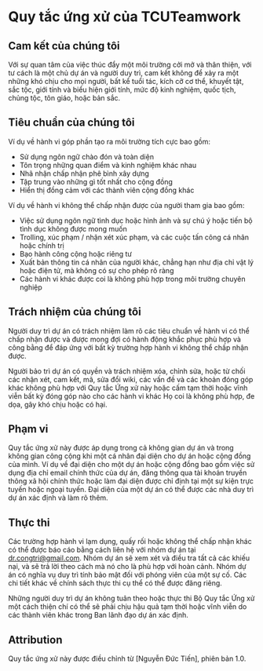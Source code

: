 # Quy tắc ứng xử của TCUTeamwork

## Cam kết của chúng tôi

Với sự quan tâm của việc thúc đẩy một môi trường cởi mở và thân thiện, với tư cách là một chủ dự án và người duy trì, cam kết không để xảy ra một những khó chịu cho mọi người, bất kể tuổi tác, kích cỡ cơ thể, khuyết tật, sắc tộc, giới tính và biểu hiện giới tính, mức độ kinh nghiệm, quốc tịch, chủng tộc, tôn giáo, hoặc bản sắc.

## Tiêu chuẩn của chúng tôi

Ví dụ về hành vi góp phần tạo ra môi trường tích cực bao gồm:

* Sử dụng ngôn ngữ chào đón và toàn diện
* Tôn trọng những quan điểm và kinh nghiệm khác nhau
* Nhã nhặn chấp nhận phê bình xây dựng
* Tập trung vào những gì tốt nhất cho cộng đồng
* Hiển thị đồng cảm với các thành viên cộng đồng khác

Ví dụ về hành vi không thể chấp nhận được của người tham gia bao gồm:

* Việc sử dụng ngôn ngữ tình dục hoặc hình ảnh và sự chú ý hoặc tiến bộ tình dục không được mong muốn
* Trolling, xúc phạm / nhận xét xúc phạm, và các cuộc tấn công cá nhân hoặc chính trị
* Bạo hành công cộng hoặc riêng tư
* Xuất bản thông tin cá nhân của người khác, chẳng hạn như địa chỉ vật lý hoặc điện tử, mà không có sự cho phép rõ ràng
* Các hành vi khác được coi là không phù hợp trong môi trường chuyên nghiệp

## Trách nhiệm của chúng tôi

Người duy trì dự án có trách nhiệm làm rõ các tiêu chuẩn về hành vi có thể chấp nhận được và được mong đợi có hành động khắc phục phù hợp và công bằng để đáp ứng với bất kỳ trường hợp hành vi không thể chấp nhận được.

Người bảo trì dự án có quyền và trách nhiệm xóa, chỉnh sửa, hoặc từ chối các nhận xét, cam kết, mã, sửa đổi wiki, các vấn đề và các khoản đóng góp khác không phù hợp với Quy tắc Ứng xử này hoặc cấm tạm thời hoặc vĩnh viễn bất kỳ đóng góp nào cho các hành vi khác Họ coi là không phù hợp, đe dọa, gây khó chịu hoặc có hại.

## Phạm vi

Quy tắc ứng xử này được áp dụng trong cả không gian dự án và trong không gian công cộng khi một cá nhân đại diện cho dự án hoặc cộng đồng của mình. Ví dụ về đại diện cho một dự án hoặc cộng đồng bao gồm việc sử dụng địa chỉ email chính thức của dự án, đăng thông qua tài khoản truyền thông xã hội chính thức hoặc làm đại diện được chỉ định tại một sự kiện trực tuyến hoặc ngoại tuyến. Đại diện của một dự án có thể được các nhà duy trì dự án xác định và làm rõ thêm.

## Thực thi

Các trường hợp hành vi lạm dụng, quấy rối hoặc không thể chấp nhận khác có thể được báo cáo bằng cách liên hệ với nhóm dự án tại dr.congtri@gmail.com. Nhóm dự án sẽ xem xét và điều tra tất cả các khiếu nại, và sẽ trả lời theo cách mà nó cho là phù hợp với hoàn cảnh. Nhóm dự án có nghĩa vụ duy trì tính bảo mật đối với phóng viên của một sự cố. Các chi tiết khác về chính sách thực thi cụ thể có thể được đăng riêng.

Những người duy trì dự án không tuân theo hoặc thực thi Bộ Quy tắc Ứng xử một cách thiện chí có thể sẽ phải chịu hậu quả tạm thời hoặc vĩnh viễn do các thành viên khác trong Ban lãnh đạo dự án xác định.

## Attribution

Quy tắc ứng xử này được điều chỉnh từ [Nguyễn Đức Tiến], phiên bản 1.0.
